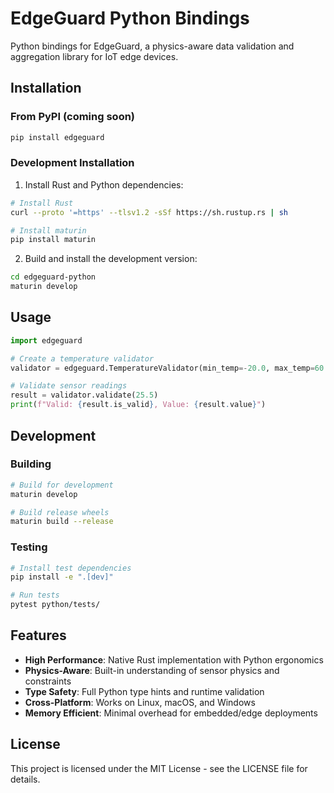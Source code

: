 # EdgeGuard Python Bindings

Python bindings for EdgeGuard, a physics-aware data validation and aggregation library for IoT edge devices.

## Installation

### From PyPI (coming soon)

```bash
pip install edgeguard
```

### Development Installation

1. Install Rust and Python dependencies:
```bash
# Install Rust
curl --proto '=https' --tlsv1.2 -sSf https://sh.rustup.rs | sh

# Install maturin
pip install maturin
```

2. Build and install the development version:
```bash
cd edgeguard-python
maturin develop
```

## Usage

```python
import edgeguard

# Create a temperature validator
validator = edgeguard.TemperatureValidator(min_temp=-20.0, max_temp=60.0)

# Validate sensor readings
result = validator.validate(25.5)
print(f"Valid: {result.is_valid}, Value: {result.value}")
```

## Development

### Building

```bash
# Build for development
maturin develop

# Build release wheels
maturin build --release
```

### Testing

```bash
# Install test dependencies
pip install -e ".[dev]"

# Run tests
pytest python/tests/
```

## Features

- **High Performance**: Native Rust implementation with Python ergonomics
- **Physics-Aware**: Built-in understanding of sensor physics and constraints
- **Type Safety**: Full Python type hints and runtime validation
- **Cross-Platform**: Works on Linux, macOS, and Windows
- **Memory Efficient**: Minimal overhead for embedded/edge deployments

## License

This project is licensed under the MIT License - see the LICENSE file for details.
